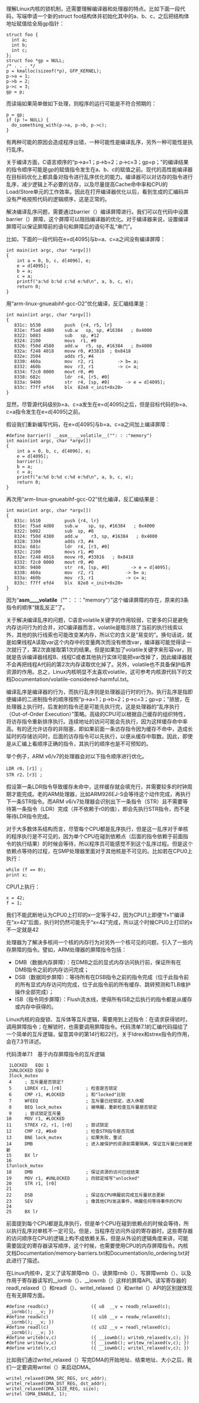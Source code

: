 理解Linux内核的锁机制，还需要理解编译器和处理器的特点。比如下面一段代码，写端申请一个新的struct foo结构体并初始化其中的a、b、c，之后把结构体地址赋值给全局gp指针：

```
struct foo {
  int a;
  int b;
  int c;
};
struct foo *gp = NULL;
/* . . . */
p = kmalloc(sizeof(*p), GFP_KERNEL);
p->a = 1;
p->b = 2;
p->c = 3;
gp = p;
```

而读端如果简单做如下处理，则程序的运行可能是不符合预期的：

```
p = gp;
if (p != NULL) {
  do_something_with(p->a, p->b, p->c);
}
```

有两种可能的原因会造成程序出错，一种可能性是编译乱序，另外一种可能性是执行乱序。

关于编译方面，C语言顺序的“p->a=1；p->b=2；p->c=3；gp=p；”的编译结果的指令顺序可能是gp的赋值指令发生在a、b、c的赋值之前。现代的高性能编译器在目标码优化上都具备对指令进行乱序优化的能力。编译器可以对访存的指令进行乱序，减少逻辑上不必要的访存，以及尽量提高Cache命中率和CPU的Load/Store单元的工作效率。因此在打开编译器优化以后，看到生成的汇编码并没有严格按照代码的逻辑顺序，这是正常的。

解决编译乱序问题，需要通过barrier（）编译屏障进行。我们可以在代码中设置barrier（）屏障，这个屏障可以阻挡编译器的优化。对于编译器来说，设置编译屏障可以保证屏障前的语句和屏障后的语句不乱“串门”。

比如，下面的一段代码在e=d[4095]与b=a、c=a之间没有编译屏障：

```
int main(int argc, char *argv[])
{
    int a = 0, b, c, d[4096], e;
    e = d[4095];
    b = a;
    c = a;
    printf("a:%d b:%d c:%d e:%d\n", a, b, c, e);
    return 0;
}
```

用“arm-linux-gnueabihf-gcc-O2”优化编译，反汇编结果是：

```
int main(int argc, char *argv[])
{
   831c: b530         push  {r4, r5, lr}
   831e: f5ad 4d80    sub.w   sp, sp, #16384   ; 0x4000
   8322: b083         sub   sp, #12
   8324: 2100         movs  r1, #0
   8326: f50d 4580    add.w   r5, sp, #16384   ; 0x4000
   832a: f248 4018    movw r0, #33816  ; 0x8418
   832e: 3504         adds r5, #4
   8330: 460a         mov  r2, r1         -> b= a;
   8332: 460b         mov  r3, r1         -> c= a;
   8334: f2c0 0000    movt r0, #0
   8338: 682c         ldr  r4, [r5, #0]
   833a: 9400         str  r4, [sp, #0]      -> e = d[4095];
   833c: f7ff efd4    blx  82e8 <_init+0x20>
}
```

显然，尽管源代码级别b=a、c=a发生在e=d[4095]之后，但是目标代码的b=a、c=a指令发生在e=d[4095]之前。

假设我们重新编写代码，在e=d[4095]与b=a、c=a之间加上编译屏障：

```
#define barrier() __asm__ __volatile__("": : :"memory")
int main(int argc, char *argv[])
{
    int a = 0, b, c, d[4096], e;
    e = d[4095];
    barrier();
    b = a;
    c = a;
    printf("a:%d b:%d c:%d e:%d\n", a, b, c, e);
    return 0;
}
```

再次用“arm-linux-gnueabihf-gcc-O2”优化编译，反汇编结果是：

```
int main(int argc, char *argv[])
{
   831c: b510         push {r4, lr}
   831e: f5ad 4d80    sub.w    sp, sp, #16384   ; 0x4000
   8322: b082         sub  sp, #8
   8324: f50d 4380    add.w     r3, sp, #16384   ; 0x4000
   8328: 3304         adds r3, #4
   832a: 681c         ldr  r4, [r3, #0]
   832c: 2100         movs r1, #0
   832e: f248 4018    movw r0, #33816   ; 0x8418
   8332: f2c0 0000    movt r0, #0
   8336: 9400         str  r4, [sp, #0]        -> e = d[4095];
   8338: 460a         mov  r2, r1            -> b= a;
   833a: 460b         mov  r3, r1            -> c= a;
   833c: f7ff efd4    blx  82e8 <_init+0x20>
}
```

因为“__asm____volatile__（""：：："memory"）”这个编译屏障的存在，原来的3条指令的顺序“拨乱反正”了。

关于解决编译乱序的问题，C语言volatile关键字的作用较弱，它更多的只是避免内存访问行为的合并，对C编译器而言，volatile是暗示除了当前的执行线索以外，其他的执行线索也可能改变某内存，所以它的含义是“易变的”。换句话说，就是如果线程A读取var这个内存中的变量两次而没有修改var，编译器可能觉得读一次就行了，第2次直接取第1次的结果。但是如果加了volatile关键字来形容var，则就是告诉编译器线程B、线程C或者其他执行实体可能把var改掉了，因此编译器就不会再把线程A代码的第2次内存读取优化掉了。另外，volatile也不具备保护临界资源的作用。总之，Linux内核明显不太喜欢volatile，这可参考内核源代码下的文档Documentation/volatile-considered-harmful.txt。

编译乱序是编译器的行为，而执行乱序则是处理器运行时的行为。执行乱序是指即便编译的二进制指令的顺序按照“p->a=1；p->b=2；p->c=3；gp=p；”排放，在处理器上执行时，后发射的指令还是可能先执行完，这是处理器的“乱序执行（Out-of-Order Execution）”策略。高级的CPU可以根据自己缓存的组织特性，将访存指令重新排序执行。连续地址的访问可能会先执行，因为这样缓存命中率高。有的还允许访存的非阻塞，即如果前面一条访存指令因为缓存不命中，造成长延时的存储访问时，后面的访存指令可以先执行，以便从缓存中取数。因此，即使是从汇编上看顺序正确的指令，其执行的顺序也是不可预知的。

举个例子，ARM v6/v7的处理器会对以下指令顺序进行优化。

```
LDR r0，[r1] ;
STR r2，[r3] ;
```

假设第一条LDR指令导致缓存未命中，这样缓存就会填充行，并需要较多的时钟周期才能完成。老的ARM处理器，比如ARM926EJ-S会等待这个动作完成，再执行下一条STR指令。而ARM v6/v7处理器会识别出下一条指令（STR）且不需要等待第一条指令（LDR）完成（并不依赖于r0的值），即会先执行STR指令，而不是等待LDR指令完成。

对于大多数体系结构而言，尽管每个CPU都是乱序执行，但是这一乱序对于单核的程序执行是不可见的，因为单个CPU在碰到依赖点（后面的指令依赖于前面指令的执行结果）的时候会等待，所以程序员可能感觉不到这个乱序过程。但是这个依赖点等待的过程，在SMP处理器里面对于其他核是不可见的。比如若在CPU0上执行：

```
while (f == 0);
print x;
```

CPU1上执行：

```
x = 42;
f = 1;
```

我们不能武断地认为CPU0上打印的x一定等于42，因为CPU1上即便“f=1”编译在“x=42”后面，执行时仍然可能先于“x=42”完成，所以这个时候CPU0上打印的x不一定就是42

处理器为了解决多核间一个核的内存行为对另外一个核可见的问题，引入了一些内存屏障的指令。譬如，ARM处理器的屏障指令包括：

- DMB（数据内存屏障）：在DMB之后的显式内存访问执行前，保证所有在DMB指令之前的内存访问完成；
- DSB（数据同步屏障）：等待所有在DSB指令之前的指令完成（位于此指令前的所有显式内存访问均完成，位于此指令前的所有缓存、跳转预测和TLB维护操作全部完成）；
- ISB（指令同步屏障）：Flush流水线，使得所有ISB之后执行的指令都是从缓存或内存中获得的。

Linux内核的自旋锁、互斥体等互斥逻辑，需要用到上述指令：在请求获得锁时，调用屏障指令；在解锁时，也需要调用屏障指令。代码清单7.1的汇编代码描绘了一个简单的互斥逻辑，留意其中的第14行和22行。关于ldrex和strex指令的作用，会在7.3节详述。

代码清单7.1　基于内存屏障指令的互斥逻辑

```
 1LOCKED   EQU 1
 2UNLOCKED EQU 0
 3lock_mutex
 4     ; 互斥量是否锁定?
 5     LDREX r1, [r0]         ; 检查是否锁定
 6     CMP r1, #LOCKED        ; 和"locked"比较
 7     WFEEQ                  ; 互斥量已经锁定，进入休眠
 8     BEQ lock_mutex         ; 被唤醒，重新检查互斥量是否锁定
 9     ; 尝试锁定互斥量
10     MOV r1, #LOCKED
11     STREX r2, r1, [r0]     ; 尝试锁定
12     CMP r2, #0x0           ; 检查STR指令是否完成
13     BNE lock_mutex         ; 如果失败，重试
14     DMB                    ; 进入被保护的资源前需要隔离，保证互斥量已经被更新
15     BX lr
16
17unlock_mutex
18     DMB                    ; 保证资源的访问已经结束
19     MOV r1, #UNLOCKED      ; 向锁定域写"unlocked"
20     STR r1, [r0]
21
22     DSB                    ; 保证在CPU唤醒前完成互斥量状态更新
23     SEV                    ; 像其他CPU发送事件，唤醒任何等待事件的CPU
24
25     BX lr
```

前面提到每个CPU都是乱序执行，但是单个CPU在碰到依赖点的时候会等待，所以执行乱序对单核不一定可见。但是，当程序在访问外设的寄存器时，这些寄存器的访问顺序在CPU的逻辑上构不成依赖关系，但是从外设的逻辑角度来讲，可能需要固定的寄存器读写顺序，这个时候，也需要使用CPU的内存屏障指令。内核文档Documentation/memory-barriers.txt和Documentation/io_ordering.txt对此进行了描述。

在Linux内核中，定义了读写屏障mb（）、读屏障rmb（）、写屏障wmb（）、以及作用于寄存器读写的__iormb（）、__iowmb（）这样的屏障API。读写寄存器的readl_relaxed（）和readl（）、writel_relaxed（）和writel（）API的区别就体现在有无屏障方面。

```
#define readb(c)                ({ u8  __v = readb_relaxed(c); __iormb(); __v; })
#define readw(c)                ({ u16 __v = readw_relaxed(c); __iormb(); __v; })
#define readl(c)                ({ u32 __v = readl_relaxed(c); __iormb(); __v; })
#define writeb(v,c)             ({ __iowmb(); writeb_relaxed(v,c); })
#define writew(v,c)             ({ __iowmb(); writew_relaxed(v,c); })
#define writel(v,c)             ({ __iowmb(); writel_relaxed(v,c); })
```

比如我们通过writel_relaxed（）写完DMA的开始地址、结束地址、大小之后，我们一定要调用writel（）来启动DMA。

```
writel_relaxed(DMA_SRC_REG, src_addr);
writel_relaxed(DMA_DST_REG, dst_addr);
writel_relaxed(DMA_SIZE_REG, size);
writel (DMA_ENABLE, 1);
```

